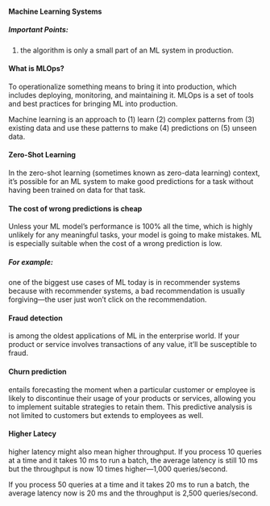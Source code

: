 #### Machine Learning Systems

##### Important Points: 

1. the algorithm is only a small part of an ML system in production.


#### What is MLOps? 

To operationalize something means to bring it into production, which includes deploying, monitoring, and maintaining it. MLOps is a set of tools and best practices for bringing ML into production.

Machine learning is an approach to (1) learn (2) complex patterns from (3) existing data and use these patterns to make (4) predictions on (5) unseen data. 


#### Zero-Shot Learning

In the zero-shot learning (sometimes known as zero-data learning) context, it’s possible for an ML system to make good predictions for a task without having been trained on data for that task.


#### The cost of wrong predictions is cheap

Unless your ML model’s performance is 100% all the time, which is highly unlikely for any meaningful tasks, your model is going to make mistakes. ML is especially suitable when the cost of a wrong prediction is low. 

##### For example: 

one of the biggest use cases of ML today is in recommender systems because with recommender systems, a bad recommendation is usually forgiving—the user just won’t click on the recommendation.

#### Fraud detection 
is among the oldest applications of ML in the enterprise world. 
If your product or service involves transactions of any value, it’ll be susceptible to fraud. 

#### Churn prediction 
entails forecasting the moment when a particular customer or employee is likely to discontinue their usage of your products or services, allowing you to implement suitable strategies to retain them. This predictive analysis is not limited to customers but extends to employees as well.

#### Higher Latecy 
higher latency might also mean higher throughput. If you process 10 queries at a time and it takes 10 ms to run a batch, the average latency is still 10 ms but the throughput is now 10 times higher—1,000 queries/second. 

If you process 50 queries at a time and it takes 20 ms to run a batch, the average latency now is 20 ms and the throughput is 2,500 queries/second. 

